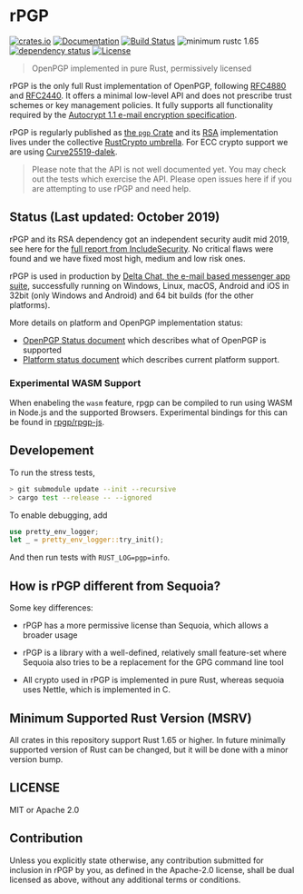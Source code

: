 # rPGP

[![crates.io][crate-image]][crate-link]
[![Documentation][doc-image]][doc-link]
[![Build Status][build-image]][build-link]
![minimum rustc 1.65][msrv-image]
[![dependency status][deps-image]][deps-link]
[![License][license-image]][license-link]

> OpenPGP implemented in pure Rust, permissively licensed

rPGP is the only full Rust implementation of OpenPGP, following [RFC4880](https://tools.ietf.org/html/rfc4880.html) and [RFC2440](https://tools.ietf.org/html/rfc2440). It offers a minimal low-level API and does not prescribe trust schemes or key management policies. It fully supports all functionality required by the [Autocrypt 1.1 e-mail encryption specification](https://autocrypt.org/level1.html).

rPGP is regularly published as [the `pgp` Crate](https://crates.io/crates/pgp/) and its [RSA](https://crates.io/crates/rsa) implementation
lives under the collective [RustCrypto umbrella](https://github.com/RustCrypto/RSA).
For ECC crypto support we are using [Curve25519-dalek](https://crates.io/crates/curve25519-dalek).

> Please note that the API is not well documented yet. You may check out
> the tests which exercise the API. Please open issues here if if you are
> attempting to use rPGP and need help.

## Status (Last updated: October 2019)

rPGP and its RSA dependency got an independent security audit mid 2019, 
see here for the [full report from IncludeSecurity](https://delta.chat/assets/blog/2019-first-security-review.pdf). 
No critical flaws were found and we have fixed most high, medium and low risk ones. 

rPGP is used in production by [Delta Chat, the e-mail based messenger app suite](https://delta.chat), successfully running on Windows, Linux, macOS, Android and iOS in 32bit (only Windows and Android) and 64 bit builds (for the other platforms).

More details on platform and OpenPGP implementation status: 

- [OpenPGP Status document](STATUS.md) which describes what of OpenPGP is supported
- [Platform status document](PLATFORMS.md) which describes current platform support.

### Experimental WASM Support

When enabeling the `wasm` feature, rpgp can be compiled to run using WASM in Node.js and the supported Browsers. Experimental bindings for this can be found in [rpgp/rpgp-js](https://github.com/rpgp/rpgp-js).

## Developement

To run the stress tests,

```sh
> git submodule update --init --recursive
> cargo test --release -- --ignored
```

To enable debugging, add

```rust
use pretty_env_logger;
let _ = pretty_env_logger::try_init();
```

And then run tests with `RUST_LOG=pgp=info`.

## How is rPGP different from Sequoia?

Some key differences:

- rPGP has a more permissive license than Sequoia, which allows a broader usage

- rPGP is a library with a well-defined, relatively small feature-set
  where Sequoia also tries to be a replacement for the GPG command line tool

- All crypto used in rPGP is implemented in pure Rust,
  whereas sequoia uses Nettle, which is implemented in C.


## Minimum Supported Rust Version (MSRV)

All crates in this repository support Rust 1.65 or higher. In future minimally supported version of Rust can be changed, but it will be done with a minor version bump.

## LICENSE

MIT or Apache 2.0

## Contribution

Unless you explicitly state otherwise, any contribution submitted
for inclusion in rPGP by you, as defined in the Apache-2.0 license, shall be
dual licensed as above, without any additional terms or conditions.

[crate-image]: https://img.shields.io/crates/v/pgp.svg?style=flat-square
[crate-link]: https://crates.io/crates/pgp
[doc-image]: https://img.shields.io/badge/docs-online-blue.svg?style=flat-square
[doc-link]: https://docs.rs/crate/pgp/
[license-image]: https://img.shields.io/badge/License-MIT%2FApache2.0-green.svg?style=flat-square
[license-link]: https://github.com/rpgp/rpgp/blob/master/LICENSE.md
[build-image]: https://github.com/rpgp/rpgp/workflows/CI/badge.svg
[build-link]: https://github.com/rpgp/rpgp/actions?query=workflow%3ACI+branch%3Amaster
[msrv-image]: https://img.shields.io/badge/rustc-1.65+-blue.svg
[deps-image]: https://deps.rs/repo/github/rpgp/rpgp/status.svg
[deps-link]: https://deps.rs/repo/github/rpgp/rpgp
